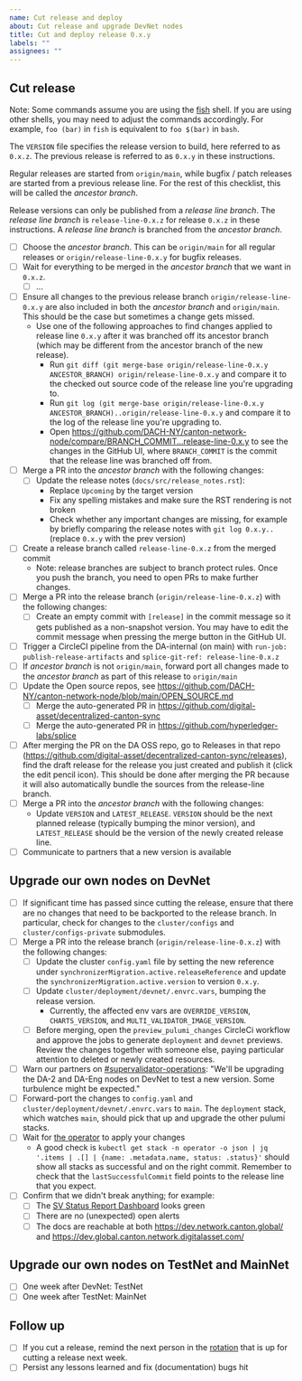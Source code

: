 ```yaml
---
name: Cut release and deploy
about: Cut release and upgrade DevNet nodes
title: Cut and deploy release 0.x.y
labels: ""
assignees: ""
---
```


## Cut release

Note: Some commands assume you are using the [fish](https://fishshell.com/) shell.
If you are using other shells, you may need to adjust the commands accordingly.
For example, `foo (bar)` in `fish` is equivalent to `foo $(bar)` in `bash`.

The `VERSION` file specifies the release version to build, here referred to as `0.x.z`.
The previous release is referred to as `0.x.y` in these instructions.

Regular releases are started from `origin/main`, while bugfix / patch releases are started from a previous release line.
For the rest of this checklist, this will be called the _ancestor branch_.

Release versions can only be published from a _release line branch_. The _release line branch_ is `release-line-0.x.z` for release `0.x.z` in these instructions.
A _release line branch_ is branched from the _ancestor branch_.

- [ ] Choose the _ancestor branch_. This can be `origin/main` for all regular releases or `origin/release-line-0.x.y` for bugfix releases.
- [ ] Wait for everything to be merged in the _ancestor branch_ that we want in `0.x.z`.
  - [ ] ...
- [ ] Ensure all changes to the previous release branch `origin/release-line-0.x.y` are also included in both the _ancestor branch_ and `origin/main`.
      This should be the case but sometimes a change gets missed.
    - Use one of the following approaches to find changes applied to release line `0.x.y` after it was branched off its ancestor branch (which may be different from the ancestor branch of the new release).
        - Run `git diff (git merge-base origin/release-line-0.x.y ANCESTOR_BRANCH) origin/release-line-0.x.y` and compare it to the checked out source code of the release line you're upgrading to.
        - Run `git log (git merge-base origin/release-line-0.x.y ANCESTOR_BRANCH)..origin/release-line-0.x.y` and compare it to the log of the release line you're upgrading to.
        - Open https://github.com/DACH-NY/canton-network-node/compare/BRANCH_COMMIT...release-line-0.x.y to see the changes in the GitHub UI, where `BRANCH_COMMIT` is the commit that the release line was branched off from.
- [ ] Merge a PR into the _ancestor branch_ with the following changes:
  - [ ] Update the release notes (`docs/src/release_notes.rst`):
    - Replace `Upcoming` by the target version
    - Fix any spelling mistakes and make sure the RST rendering is not broken
    - Check whether any important changes are missing, for example by briefly comparing the release notes with `git log 0.x.y..` (replace `0.x.y` with the prev version)
- [ ] Create a release branch called `release-line-0.x.z` from the merged commit
    - Note: release branches are subject to branch protect rules. Once you push the branch, you need to open PRs to make further changes.
- [ ] Merge a PR into the release branch (`origin/release-line-0.x.z`) with the following changes:
  - [ ] Create an empty commit with `[release]` in the commit message so it gets published as a non-snapshot version. You may have to edit the commit message when pressing the merge button in the GitHub UI.
- [ ] Trigger a CircleCI pipeline from the DA-internal (on main) with `run-job: publish-release-artifacts` and `splice-git-ref: release-line-0.x.z`
- [ ] If _ancestor branch_ is not `origin/main`, forward port all changes made to the _ancestor branch_ as part of this release to `origin/main`
- [ ] Update the Open source repos, see https://github.com/DACH-NY/canton-network-node/blob/main/OPEN_SOURCE.md
  - [ ] Merge the auto-generated PR in https://github.com/digital-asset/decentralized-canton-sync
  - [ ] Merge the auto-generated PR in https://github.com/hyperledger-labs/splice
- [ ] After merging the PR on the DA OSS repo, go to Releases in that repo
      (https://github.com/digital-asset/decentralized-canton-sync/releases), find the draft
      release for the release you just created and publish it (click the edit pencil icon). This should be done after merging the PR because it will
      also automatically bundle the sources from the release-line branch.
- [ ] Merge a PR into the _ancestor branch_ with the following changes:
  - Update `VERSION` and `LATEST_RELEASE`. `VERSION` should be the next planned release (typically bumping the minor version), and `LATEST_RELEASE` should be the version of the newly created release line.
- [ ] Communicate to partners that a new version is available

## Upgrade our own nodes on DevNet

- [ ] If significant time has passed since cutting the release, ensure that there are no changes that need to be backported to the release branch.
      In particular, check for changes to the `cluster/configs` and `cluster/configs-private` submodules.
- [ ] Merge a PR into the release branch (`origin/release-line-0.x.z`) with the following changes:
  - [ ] Update the cluster `config.yaml` file by setting the new reference under `synchronizerMigration.active.releaseReference` and update the `synchronizerMigration.active.version` to version `0.x.y`.
  - [ ] Update `cluster/deployment/devnet/.envrc.vars`, bumping the release version.
    - Currently, the affected env vars are `OVERRIDE_VERSION`, `CHARTS_VERSION`, and `MULTI_VALIDATOR_IMAGE_VERSION`.
  - [ ] Before merging, open the `preview_pulumi_changes` CircleCi workflow and approve the jobs to generate `deployment` and `devnet` previews.
    Review the changes together with someone else, paying particular attention to deleted or newly created resources.
- [ ] Warn our partners on [#supervalidator-operations](https://daholdings.slack.com/archives/C085C3ESYCT): "We'll be upgrading the DA-2 and DA-Eng nodes on DevNet to test a new version. Some turbulence might be expected."
- [ ] Forward-port the changes to `config.yaml` and `cluster/deployment/devnet/.envrc.vars` to `main`. The `deployment` stack, which watches `main`, should pick that up
and upgrade the other pulumi stacks.
- [ ] Wait for [the operator](https://github.com/DACH-NY/canton-network-node/tree/main/cluster#the-operator) to apply your changes
    - A good check is `kubectl get stack -n operator -o json | jq '.items | .[] | {name: .metadata.name, status: .status}'` should show all stacks as successful and on the right commit.
      Remember to check that the `lastSuccessfulCommit` field points to the release line that you expect.
- [ ] Confirm that we didn't break anything; for example:
  - [ ] The [SV Status Report Dashboard](https://grafana.dev.global.canton.network.digitalasset.com/d/caffa6f7-c421-4579-a839-b026d3b76826/sv-status-reports?orgId=1) looks green
  - [ ] There are no (unexpected) open alerts
  - [ ] The docs are reachable at both https://dev.network.canton.global/ and https://dev.global.canton.network.digitalasset.com/

## Upgrade our own nodes on TestNet and MainNet

- [ ] One week after DevNet: TestNet
- [ ] One week after TestNet: MainNet

## Follow up

- [ ] If you cut a release, remind the next person in the [rotation](https://docs.google.com/document/d/1f0nVeRnnxKQxwPi5nI2TiMq6qtHPwgiOjtUPUVJMKIk/edit?tab=t.0) that is up for cutting a release next week.
- [ ] Persist any lessons learned and fix (documentation) bugs hit
